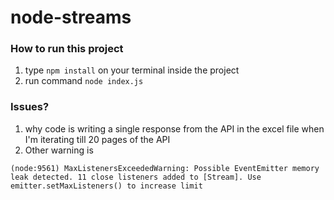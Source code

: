 # node-streams

### How to run this project

1. type `npm install` on your terminal inside the project
2. run command `node index.js`

### Issues?
1. why code is writing a single response from the API in the excel file when I'm iterating till 20 pages of the API
2. Other warning is 
```console
(node:9561) MaxListenersExceededWarning: Possible EventEmitter memory leak detected. 11 close listeners added to [Stream]. Use emitter.setMaxListeners() to increase limit
```
